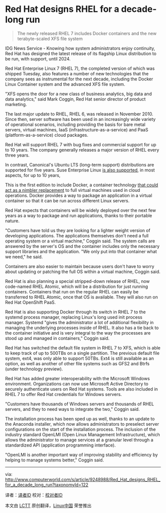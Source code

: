 Red Hat designs RHEL for a decade-long run
================================================================================
> The newly released RHEL 7 includes Docker containers and the new terabyte-scaled XFS file system

IDG News Service - Knowing how system administrators enjoy continuity, Red Hat has designed the latest release of its flagship Linux distribution to be run, with support, until 2024.

Red Hat Enterprise Linux 7 (RHEL 7), the completed version of which was shipped Tuesday, also features a number of new technologies that the company sees as instrumental for the next decade, including the Docker Linux Container system and the advanced XFS file system.

"XFS opens the door for a new class of business analytics, big data and data analytics," said Mark Coggin, Red Hat senior director of product marketing.

The last major update to RHEL, RHEL 6, was released in November 2010. Since then, server software has been used in an increasingly wide variety of operational scenarios, including providing the basis for bare metal servers, virtual machines, IaaS (infrastructure-as-a-service) and PaaS (platform-as-a-service) cloud packages.

Red Hat will support RHEL 7 with bug fixes and commercial support for up to 10 years. The company generally releases a major version of RHEL every three years.

In contrast, Canonical's Ubuntu LTS (long-term support) distributions are supported for five years. Suse Enterprise Linux [is also supported][1], in most aspects, for up to 10 years,

This is the first edition to include Docker, a container technology [that could act as a nimbler replacement][2] to full virtual machines used in cloud operations. Docker provides a way to package an application in a virtual container so that it can be run across different Linux servers.

Red Hat expects that containers will be widely deployed over the next few years as a way to package and run applications, thanks to their portable nature.

"Customers have told us they are looking for a lighter weight version of developing applications. The applications themselves don't need a full operating system or a virtual machine," Coggin said. The system calls are answered by the server's OS and the container includes only the necessary support libraries and the application. "We only put into that container what we need," he said.

Containers are also easier to maintain because users don't have to worry about updating or patching the full OS within a virtual machine, Coggin said.

Red Hat is also planning a special stripped-down release of RHEL, now code-named RHEL Atomic, which will be a distribution for just running containers. Containers that run on the regular RHEL can easily be transferred to RHEL Atomic, once that OS is available. They will also run on Red Hat OpenShift PaaS.

Red Hat is also supporting Docker through its switch in RHEL 7 to the systemd process manager, replacing Linux's long used init process manager. Systemd "gives the administrator a lot of additional flexibility in managing the underlying processes inside of RHEL. It also has a tie back to the container initiative and is very integral to the way the processes are stood up and managed in containers," Coggin said.

Red Hat has switched the default file system in RHEL 7 to XFS, which is able to keep track of up to 500TBs on a single partition. The previous default file system, ext4, was only able to support 50TBs. Ext4 is still available as an option, as well as another of other file systems such as GFS2 and Btrfs (under technology preview).

Red Hat has added greater interoperability with the Microsoft Windows environment. Organizations can now use Microsoft Active Directory to securely authenticate users on Red Hat systems. Tools are also included in RHEL 7 to offer Red Hat credentials for Windows servers.

"Customers have thousands of Windows servers and thousands of RHEL servers, and they to need ways to integrate the two," Coggin said.

The installation process has been sped up as well, thanks to an update to the Anaconda installer, which now allows administrators to preselect server configurations on the start of the installation process. The inclusion of the industry standard OpenLMI (Open Linux Management Infrastructure), which allows the administrator to manage services at a granular level through a standardized API (application programming interface).

"OpenLMI is another important way of improving stability and efficiency by helping to manage systems better," Coggin said.

--------------------------------------------------------------------------------

via: http://www.computerworld.com/s/article/9248988/Red_Hat_designs_RHEL_for_a_decade_long_run?taxonomyId=122

译者：[译者ID](https://github.com/译者ID) 校对：[校对者ID](https://github.com/校对者ID)

本文由 [LCTT](https://github.com/LCTT/TranslateProject) 原创翻译，[Linux中国](http://linux.cn/) 荣誉推出

[1]:https://www.suse.com/support/policy.html
[2]:http://www.infoworld.com/d/virtualization/docker-all-geared-the-enterprise-244020